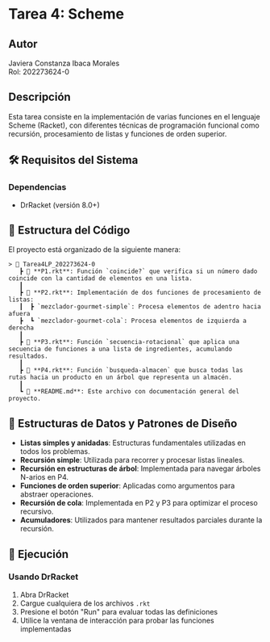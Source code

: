 # Tarea 4: Scheme

## Autor
Javiera Constanza Ibaca Morales  
Rol: 202273624-0

## Descripción
Esta tarea consiste en la implementación de varias funciones en el lenguaje Scheme (Racket), con diferentes técnicas de programación funcional como recursión, procesamiento de listas y funciones de orden superior.

## 🛠️ Requisitos del Sistema

### Dependencias
- DrRacket (versión 8.0+)

## 📁 Estructura del Código

El proyecto está organizado de la siguiente manera:  
```
> 📁 Tarea4LP_202273624-0  
   ┣ 📄 **P1.rkt**: Función `coincide?` que verifica si un número dado coincide con la cantidad de elementos en una lista.
   ┃
   ┣ 📄 **P2.rkt**: Implementación de dos funciones de procesamiento de listas:  
   ┃  ┣ `mezclador-gourmet-simple`: Procesa elementos de adentro hacia afuera
   ┣  ┗ `mezclador-gourmet-cola`: Procesa elementos de izquierda a derecha  
   ┃ 
   ┣ 📄 **P3.rkt**: Función `secuencia-rotacional` que aplica una secuencia de funciones a una lista de ingredientes, acumulando resultados.   
   ┃
   ┣ 📄 **P4.rkt**: Función `busqueda-almacen` que busca todas las rutas hacia un producto en un árbol que representa un almacén.
   ┃
   ┗ 📄 **README.md**: Este archivo con documentación general del proyecto.
```
## 🧩 Estructuras de Datos y Patrones de Diseño
- **Listas simples y anidadas**: Estructuras fundamentales utilizadas en todos los problemas.
- **Recursión simple**: Utilizada para recorrer y procesar listas lineales.
- **Recursión en estructuras de árbol**: Implementada para navegar árboles N-arios en P4.
- **Funciones de orden superior**: Aplicadas como argumentos para abstraer operaciones.
- **Recursión de cola**: Implementada en P2 y P3 para optimizar el proceso recursivo.
- **Acumuladores**: Utilizados para mantener resultados parciales durante la recursión.

## 🚀 Ejecución

### Usando DrRacket
1. Abra DrRacket
2. Cargue cualquiera de los archivos `.rkt`
3. Presione el botón "Run" para evaluar todas las definiciones
4. Utilice la ventana de interacción para probar las funciones implementadas
